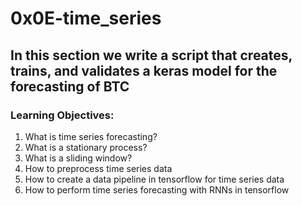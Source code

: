 # 0x0E-time_series
## In this section we write a script that creates, trains, and validates a keras model for the forecasting of BTC
### Learning Objectives:
1. What is time series forecasting?
2. What is a stationary process?
3. What is a sliding window?
4. How to preprocess time series data
5. How to create a data pipeline in tensorflow for time series data
6. How to perform time series forecasting with RNNs in tensorflow

